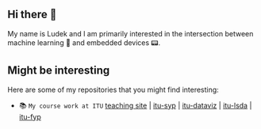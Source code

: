 ## Hi there 👋 
My name is Ludek and I am primarily interested in the intersection between machine learning 🤖 and embedded devices 📟.

## Might be interesting
Here are some of my repositories that you might find interesting:
- 📚 `My course work at ITU` [teaching site](https://cizinsky.cc/teaching/) | [itu-syp](https://github.com/ludekcizinsky/itu-syp) | [itu-dataviz](https://github.com/ludekcizinsky/itu-dataviz) | [itu-lsda](https://github.com/ludekcizinsky/itu-lsda) | [itu-fyp](https://github.com/ludekcizinsky/itu-fyp)
